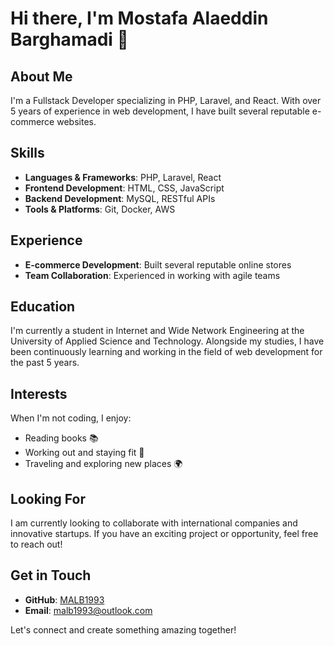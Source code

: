 # Hi there, I'm Mostafa Alaeddin Barghamadi 👋

## About Me

I'm a Fullstack Developer specializing in PHP, Laravel, and React. With over 5 years of experience in web development, I have built several reputable e-commerce websites.

## Skills
- **Languages & Frameworks**: PHP, Laravel, React
- **Frontend Development**: HTML, CSS, JavaScript
- **Backend Development**: MySQL, RESTful APIs
- **Tools & Platforms**: Git, Docker, AWS

## Experience

- **E-commerce Development**: Built several reputable online stores
- **Team Collaboration**: Experienced in working with agile teams

## Education

I'm currently a student in Internet and Wide Network Engineering at the University of Applied Science and Technology. Alongside my studies, I have been continuously learning and working in the field of web development for the past 5 years.

## Interests

When I'm not coding, I enjoy:
- Reading books 📚
- Working out and staying fit 💪
- Traveling and exploring new places 🌍

## Looking For

I am currently looking to collaborate with international companies and innovative startups. If you have an exciting project or opportunity, feel free to reach out!

## Get in Touch

- **GitHub**: [MALB1993](https://github.com/MALB1993)
- **Email**: malb1993@outlook.com

Let's connect and create something amazing together!
